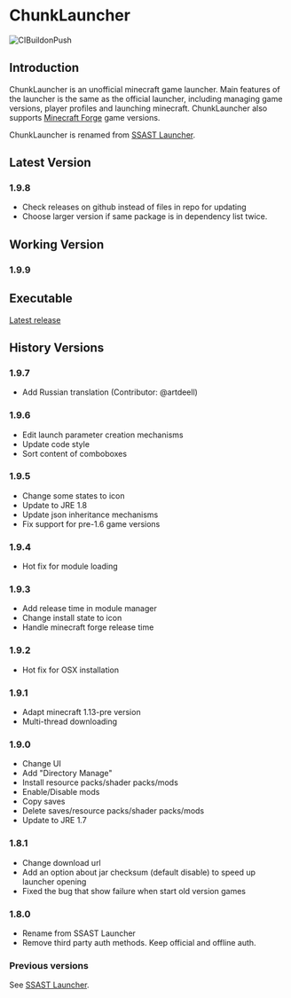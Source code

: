 # ChunkLauncher

![CIBuildonPush](https://github.com/herbix/chunkLauncher/workflows/CIBuildonPush/badge.svg?event=push)

## Introduction
ChunkLauncher is an unofficial minecraft game launcher. Main features of the launcher is the same as the official launcher, including managing game versions, player profiles and launching minecraft. ChunkLauncher also supports <a href="http://files.minecraftforge.net/">Minecraft Forge</a> game versions.

ChunkLauncher is renamed from <a href="http://github.com/herbix/ssastLauncher">SSAST Launcher</a>.

## Latest Version

### 1.9.8
* Check releases on github instead of files in repo for updating
* Choose larger version if same package is in dependency list twice.

## Working Version

### 1.9.9

## Executable
[Latest release](https://github.com/herbix/chunkLauncher/releases/latest)

## History Versions

### 1.9.7
* Add Russian translation (Contributor: @artdeell)

### 1.9.6
* Edit launch parameter creation mechanisms
* Update code style
* Sort content of comboboxes

### 1.9.5
* Change some states to icon
* Update to JRE 1.8
* Update json inheritance mechanisms
* Fix support for pre-1.6 game versions

### 1.9.4
* Hot fix for module loading

### 1.9.3
* Add release time in module manager
* Change install state to icon
* Handle minecraft forge release time

### 1.9.2
* Hot fix for OSX installation

### 1.9.1
* Adapt minecraft 1.13-pre version
* Multi-thread downloading

### 1.9.0
* Change UI
* Add "Directory Manage"
* Install resource packs/shader packs/mods
* Enable/Disable mods
* Copy saves
* Delete saves/resource packs/shader packs/mods
* Update to JRE 1.7

### 1.8.1
* Change download url
* Add an option about jar checksum (default disable) to speed up launcher opening
* Fixed the bug that show failure when start old version games

### 1.8.0
* Rename from SSAST Launcher
* Remove third party auth methods. Keep official and offline auth.

### Previous versions

See <a href="http://github.com/herbix/ssastLaucher">SSAST Launcher</a>.